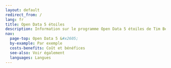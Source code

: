 ```yaml
---
layout: default
redirect_from: /
lang: fr
title: Open Data 5 étoiles
description: Information sur le programme Open Data 5 étoiles de Tim Berners-Lee
nav:
  page-top: Open Data 5 &#x2605;
  by-example: Par exemple
  costs-benefits: Coût et bénéfices
  see-also: Voir également
  languages: Langues
---
```

